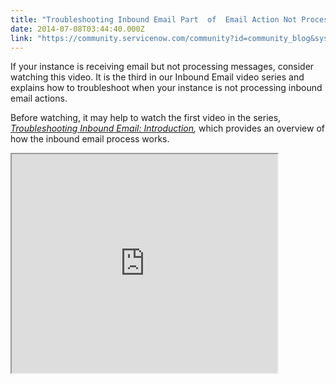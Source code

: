 ```yaml
---
title: "Troubleshooting Inbound Email Part  of  Email Action Not Processed"
date: 2014-07-08T03:44:40.000Z
link: "https://community.servicenow.com/community?id=community_blog&sys_id=13ecee65dbd0dbc01dcaf3231f961944"
---
```

<p class="p1">If your instance is receiving email but not processing messages, consider watching this video. It is the third in our Inbound Email video series and explains how to troubleshoot when your instance is not processing inbound email actions.</p><p class="p2"></p><p class="p3">Before watching, it may help to watch the first video in the series, <a _jive_internal="true" data-containerid="2927" data-containertype="37" data-objectid="3203" data-objecttype="38" href="/community?id=community_blog&sys_id=9ddc6665dbd0dbc01dcaf3231f9619f2"><span><em>Troubleshooting Inbound Email: Introduction</em></span></a><em>, </em>which provides an overview of how the inbound email process works.</p><p class="p3"></p><p class="p3"><iframe src="https://youtube.com/embed/A05-COm-BSk" width="425" height="350"/></p><p class="p3"></p><p class="p3"></p><p class="jive-blog-post-message" style="font-weight: inherit; font-style: inherit; font-family: inherit;"><span style="font-weight: inherit; font-style: inherit; font-size: 10pt; font-family: inherit; color: #666666;">For more information on Inbound Email, see:</span></p><p class="jive-blog-post-message" style="font-weight: inherit; font-style: inherit; font-family: inherit;"><span style="font-weight: inherit; font-style: inherit; font-size: 10pt; font-family: inherit; color: #666666;"><br/></span></p><p class="p1" style="font-weight: inherit; font-style: inherit; font-family: inherit;"><span style="font-weight: inherit; font-style: inherit; font-size: 10pt; font-family: inherit;">ServiceNow Knowledge Base</span></p><p class="p1" style="font-weight: inherit; font-style: inherit; font-family: inherit;"><span style="font-weight: inherit; font-style: inherit; font-size: 10pt; font-family: inherit;"><a title="k-external-small" class="jive-link-external-small" href="https://hi.service-now.com/kb_view.do?sysparm_article=KB0524472" rel="nofollow" style="font-weight: inherit; font-style: inherit; font-family: inherit; color: #000000;" target="_blank">ServiceNow KB: Inbound Email Troubleshooting (KB0524472)</a></span></p><p class="p1" style="font-weight: inherit; font-style: inherit; font-family: inherit;"><span style="font-weight: inherit; font-style: inherit; font-size: 10pt; font-family: inherit;"><br/></span></p><p class="p1" style="font-weight: inherit; font-style: inherit; font-family: inherit;"><span style="font-weight: inherit; font-style: inherit; font-size: 10pt; font-family: inherit;">Your feedback helps us better serve you! Did you find this video helpful? Leave us a comment to tell us why or why not.</span></p><div><span style="font-weight: inherit; font-style: inherit; font-size: 10pt; font-family: inherit;"><br/></span><p></p></div>